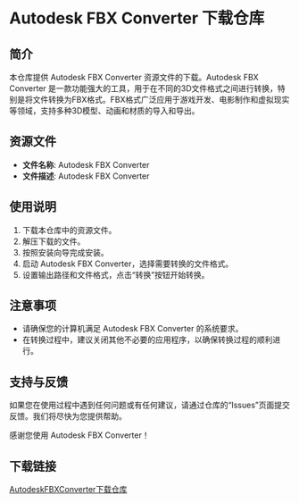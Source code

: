 # Autodesk FBX Converter 下载仓库

## 简介
本仓库提供 Autodesk FBX Converter 资源文件的下载。Autodesk FBX Converter 是一款功能强大的工具，用于在不同的3D文件格式之间进行转换，特别是将文件转换为FBX格式。FBX格式广泛应用于游戏开发、电影制作和虚拟现实等领域，支持多种3D模型、动画和材质的导入和导出。

## 资源文件
- **文件名称**: Autodesk FBX Converter
- **文件描述**: Autodesk FBX Converter

## 使用说明
1. 下载本仓库中的资源文件。
2. 解压下载的文件。
3. 按照安装向导完成安装。
4. 启动 Autodesk FBX Converter，选择需要转换的文件格式。
5. 设置输出路径和文件格式，点击“转换”按钮开始转换。

## 注意事项
- 请确保您的计算机满足 Autodesk FBX Converter 的系统要求。
- 在转换过程中，建议关闭其他不必要的应用程序，以确保转换过程的顺利进行。

## 支持与反馈
如果您在使用过程中遇到任何问题或有任何建议，请通过仓库的“Issues”页面提交反馈。我们将尽快为您提供帮助。

感谢您使用 Autodesk FBX Converter！

## 下载链接

[AutodeskFBXConverter下载仓库](https://pan.quark.cn/s/454097185226)